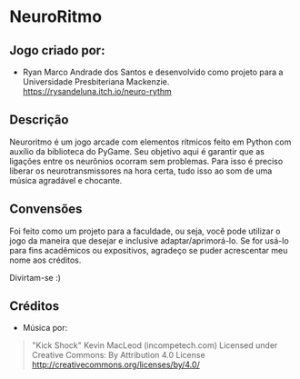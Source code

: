 # NeuroRitmo

## Jogo criado por:
  - Ryan Marco Andrade dos Santos
e desenvolvido como projeto para a Universidade Presbiteriana Mackenzie.
https://rysandeluna.itch.io/neuro-rythm


## Descrição

Neuroritmo é um jogo arcade com elementos rítmicos feito em Python com auxílio da biblioteca do PyGame. Seu objetivo aqui é garantir que as ligações entre os neurônios ocorram sem problemas. Para isso é preciso liberar os neurotransmissores na hora certa, tudo isso ao som de uma música agradável e chocante.


## Convensões

Foi feito como um projeto para a faculdade, ou seja, você pode utilizar o jogo da maneira que desejar e inclusive adaptar/aprimorá-lo. Se for usá-lo para fins acadêmicos ou expositivos, agradeço se puder acrescentar meu nome aos créditos.

Divirtam-se :)

## Créditos
- Música por:
> "Kick Shock" Kevin MacLeod (incompetech.com)
Licensed under Creative Commons: By Attribution 4.0 License
http://creativecommons.org/licenses/by/4.0/
